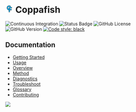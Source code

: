 # <img src="/docs/images/logo.png" width="25"/> Coppafish

![Continuous Integration](https://img.shields.io/github/actions/workflow/status/paulshuker/coppafish/integration.yaml?logo=github)
![Status Badge](https://img.shields.io/badge/status-mature-blue)
![GitHub License](https://img.shields.io/github/license/paulshuker/coppafish?color=blue)
![GitHub Version](https://img.shields.io/github/v/tag/paulshuker/coppafish?label=version)
[![Code style: black](https://img.shields.io/badge/code%20style-black-000000.svg)](https://github.com/psf/black)

## Documentation

* [Getting Started](https://paulshuker.github.io/coppafish/)
* [Usage](https://paulshuker.github.io/coppafish/basic_usage/)
* [Overview](https://paulshuker.github.io/coppafish/overview/)
* [Method](https://paulshuker.github.io/coppafish/find_spots/)
* [Diagnostics](https://paulshuker.github.io/coppafish/diagnostics/)
* [Troubleshoot](https://paulshuker.github.io/coppafish/troubleshoot/)
* [Glossary](https://paulshuker.github.io/coppafish/glossary/)
* [Contributing](https://paulshuker.github.io/coppafish/contributing/)


![](https://github.com/jduffield65/coppafish/blob/main/docs/images/readme_viewer.png?raw=true)
